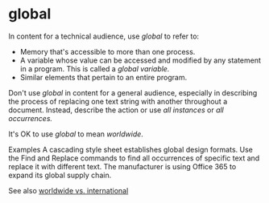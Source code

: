 # global

In content for a technical audience, use *global* to refer to:

  - Memory that's accessible to more than one process.
  - A variable whose value can be accessed and modified by any statement in a program. This is called a *global variable.* 
  - Similar elements that pertain to an entire program.

Don't use *global*
in content for a general audience, especially in describing the process
of replacing one text string with another throughout a document.
Instead, describe the action or use *all instances* or *all occurrences.*

It's OK to use *global* to mean *worldwide*.

Examples
A cascading style sheet establishes global design formats. 
Use the Find and Replace commands to find all occurrences of specific text and replace it with different text.
The manufacturer is using Office 365 to expand its global supply chain.

See also [worldwide vs. international](https://worldready.cloudapp.net/Styleguide/Read?id=2700&topicid=39585)
